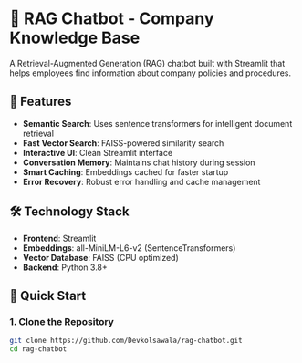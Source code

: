 # 🤖 RAG Chatbot - Company Knowledge Base

A Retrieval-Augmented Generation (RAG) chatbot built with Streamlit that helps employees find information about company policies and procedures.

## 🌟 Features

- **Semantic Search**: Uses sentence transformers for intelligent document retrieval
- **Fast Vector Search**: FAISS-powered similarity search
- **Interactive UI**: Clean Streamlit interface
- **Conversation Memory**: Maintains chat history during session
- **Smart Caching**: Embeddings cached for faster startup
- **Error Recovery**: Robust error handling and cache management

## 🛠️ Technology Stack

- **Frontend**: Streamlit
- **Embeddings**: all-MiniLM-L6-v2 (SentenceTransformers)
- **Vector Database**: FAISS (CPU optimized)
- **Backend**: Python 3.8+

## 🚀 Quick Start

### 1. Clone the Repository
```bash
git clone https://github.com/Devkolsawala/rag-chatbot.git
cd rag-chatbot

